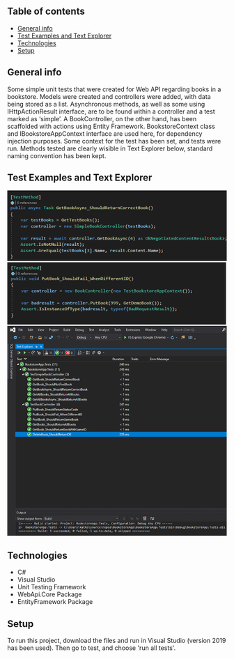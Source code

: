 ## Table of contents
* [General info](#general-info)
* [Test Examples and Text Explorer](#Test-examples-and-test-explorer)
* [Technologies](#technologies)
* [Setup](#setup)

## General info
Some simple unit tests that were created for Web API regarding books in a bookstore. Models were created and controllers were added, with data being stored as a list.  Asynchronous methods, as well as some using IHttpActionResult interface, are to be found within a controller and a test marked as ‘simple’.
A BookController, on the other hand, has been scaffolded with actions using Entity Framework. BookstoreContext class and IBookstoreAppContext interface are used here, for dependency injection purposes. Some context for the test has been set, and tests were run. Methods tested are clearly wisible in Text Explorer below, standard naming convention has been kept.

## Test Examples and Text Explorer

![Test1](./screenshots/Screen_1.png)
![Test2](./screenshots/Screen_2.png)
![TestExplorer](./screenshots/Screen1.png)

## Technologies

* C#
* Visual Studio
* Unit Testing Framework
* WebApi.Core Package
* EntityFramework Package

## Setup

To run this project, download the files and run in Visual Studio (version 2019 has been used). Then go to test, and choose 'run all tests'.


